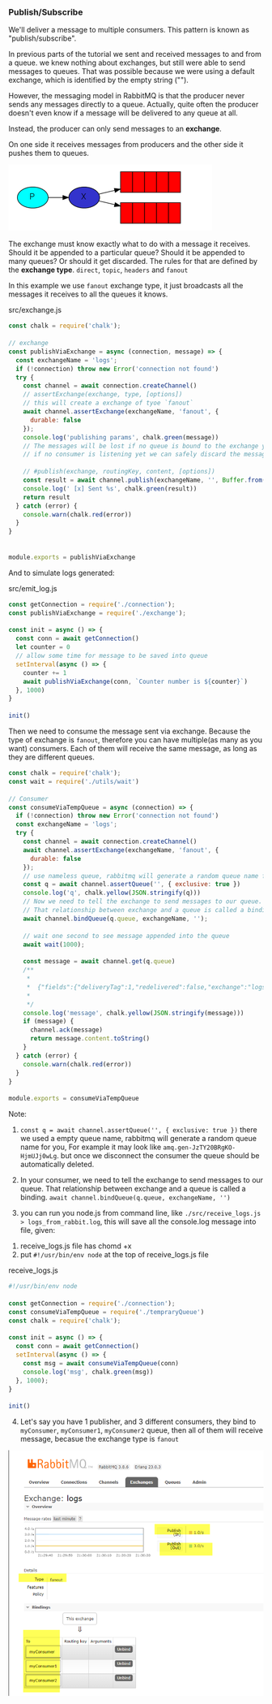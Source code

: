 ### Publish/Subscribe

We'll deliver a message to multiple consumers. This pattern is known as "publish/subscribe".

In previous parts of the tutorial we sent and received messages to and from a queue. we knew nothing about exchanges, but still were able to send messages to queues. That was possible because we were using a default exchange, which is identified by the empty string ("").

However, the messaging model in RabbitMQ is that the producer never sends any messages directly to a queue. Actually, quite often the producer doesn't even know if a message will be delivered to any queue at all.

Instead, the producer can only send messages to an **exchange**. 

On one side it receives messages from producers and the other side it pushes them to queues. 

![exchange](./docs/img/003.png)

The exchange must know exactly what to do with a message it receives. Should it be appended to a particular queue? Should it be appended to many queues? Or should it get discarded. The rules for that are defined by the **exchange type**. `direct`, `topic`, `headers` and `fanout`

In this example we use `fanout` exchange type, it just broadcasts all the messages it receives to all the queues it knows. 

src/exchange.js

```js
const chalk = require('chalk');

// exchange
const publishViaExchange = async (connection, message) => {
  const exchangeName = 'logs';
  if (!connection) throw new Error('connection not found')
  try {
    const channel = await connection.createChannel()
    // assertExchange(exchange, type, [options])
    // this will create a exchange of tyoe `fanout`
    await channel.assertExchange(exchangeName, 'fanout', {
      durable: false
    });
    console.log('publishing params', chalk.green(message))
    // The messages will be lost if no queue is bound to the exchange yet, but that's okay for us; 
    // if no consumer is listening yet we can safely discard the message.

    // #publish(exchange, routingKey, content, [options])
    const result = await channel.publish(exchangeName, '', Buffer.from(message))
    console.log(' [x] Sent %s', chalk.green(result))
    return result
  } catch (error) {
    console.warn(chalk.red(error))
  }
}


module.exports = publishViaExchange
```

And to simulate logs generated:

src/emit_log.js
```js
const getConnection = require('./connection');
const publishViaExchange = require('./exchange');

const init = async () => {
  const conn = await getConnection()
  let counter = 0
  // allow some time for message to be saved into queue
  setInterval(async () => {
    counter += 1
    await publishViaExchange(conn, `Counter number is ${counter}`)
  }, 1000)
}

init()
```

Then we need to consume the message sent via exchange. Because the type of exchange is `fanout`, therefore you can have multiple(as many as you want) consumers. Each of them will receive the same message, as long as they are  different queues.

```js
const chalk = require('chalk');
const wait = require('./utils/wait')

// Consumer
const consumeViaTempQueue = async (connection) => {
  if (!connection) throw new Error('connection not found')
  const exchangeName = 'logs';
  try {
    const channel = await connection.createChannel()
    await channel.assertExchange(exchangeName, 'fanout', {
      durable: false
    });
    // use nameless queue, rabbitmq will generate a random queue name for you
    const q = await channel.assertQueue('', { exclusive: true })
    console.log('q', chalk.yellow(JSON.stringify(q)))
    // Now we need to tell the exchange to send messages to our queue. 
    // That relationship between exchange and a queue is called a binding.
    await channel.bindQueue(q.queue, exchangeName, '');

    // wait one second to see message appended into the queue
    await wait(1000);

    const message = await channel.get(q.queue)
    /**
     * 
     *  {"fields":{"deliveryTag":1,"redelivered":false,"exchange":"logs","routingKey":"","messageCount":0},"properties":{"headers":{}},"content":{"type":"Buffer","data":[somme binary]}}
     * 
     */
    console.log('message', chalk.yellow(JSON.stringify(message)))
    if (message) {
      channel.ack(message)
      return message.content.toString()
    }
  } catch (error) {
    console.warn(chalk.red(error))
  }
}

module.exports = consumeViaTempQueue
```

Note:

1. `const q = await channel.assertQueue('', { exclusive: true })` there we used a empty queue name, rabbitmq will generate a random queue name for you, For example it may look like `amq.gen-JzTY20BRgKO-HjmUJj0wLg`. but once we disconnect the consumer the queue should be automatically deleted.

2. In your consumer, we need to tell the exchange to send messages to our queue. That relationship between exchange and a queue is called a binding. `await channel.bindQueue(q.queue, exchangeName, '')`

3. you can run you node.js from command line, like `./src/receive_logs.js > logs_from_rabbit.log`, this will save all the console.log message into file, given:
1) receive_logs.js file has chomd +x
2) put `#!/usr/bin/env node` at the top of receive_logs.js file

receive_logs.js 
```js
#!/usr/bin/env node

const getConnection = require('./connection');
const consumeViaTempQueue = require('./tempraryQueue')
const chalk = require('chalk');

const init = async () => {
  const conn = await getConnection()
  setInterval(async () => {
    const msg = await consumeViaTempQueue(conn)
    console.log('msg', chalk.green(msg))
  }, 1000);
}

init()
```

4. Let's say you have 1 publisher, and 3 different consumers, they bind to `myConsumer`, `myConsumer1`, `myConsumer2` queue, then all of them will receive message, becasue the exchange type is `fanout`

![exchange](./docs/img/004.png)
